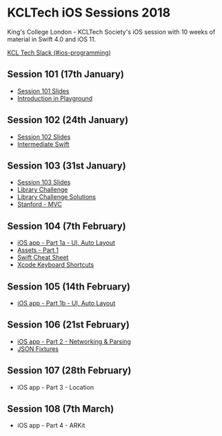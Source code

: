 # KCLTech iOS Sessions 2018
King's College London - KCLTech Society's iOS session with 10 weeks of material in Swift 4.0 and iOS 11. 

[KCL Tech Slack (#ios-programming)](https://kcltechhq.slack.com)

## Session 101 (17th January)

- [Session 101 Slides](session101/session101_2018.pdf)
- [Introduction in Playground](session101/session101.playground)

## Session 102 (24th January)

- [Session 102 Slides](session102/session102_2018.pdf)
- [Intermediate Swift](session102/session102.playground)

## Session 103 (31st January)

- [Session 103 Slides](session103/session103_2018.pdf)
- [Library Challenge](session103/Library.playground)
- [Library Challenge Solutions](session103/LibrarySolutions.playground)
- [Stanford - MVC](https://www.youtube.com/watch?v=4iGdu4IWMFc)

## Session 104 (7th February)

- [iOS app - Part 1a - UI, Auto Layout](session104/XMap)
- [Assets - Part 1](session104/assets)
- [Swift Cheat Sheet](session104/SwiftCheatSheet.pdf)
- [Xcode Keyboard Shortcuts](session104/XcodeKeyboardShortcuts.pdf)

## Session 105 (14th February)

- [iOS app - Part 1b - UI, Auto Layout](session105/XMap)

## Session 106 (21st February)

- [iOS app - Part 2 - Networking & Parsing](session106/XMap)
- [JSON Fixtures](session106/fixtures)

## Session 107 (28th February)

- iOS app - Part 3 - Location

## Session 108 (7th March)

- iOS app - Part 4 - ARKit
